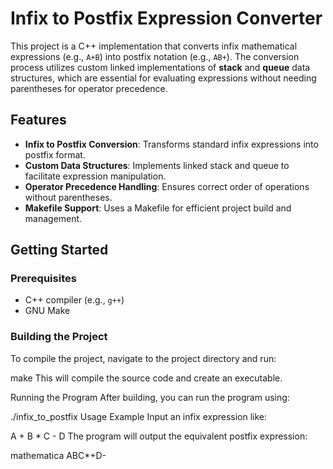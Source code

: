 # Infix to Postfix Expression Converter

This project is a C++ implementation that converts infix mathematical expressions (e.g., `A+B`) into postfix notation (e.g., `AB+`). The conversion process utilizes custom linked implementations of **stack** and **queue** data structures, which are essential for evaluating expressions without needing parentheses for operator precedence.

## Features
- **Infix to Postfix Conversion**: Transforms standard infix expressions into postfix format.
- **Custom Data Structures**: Implements linked stack and queue to facilitate expression manipulation.
- **Operator Precedence Handling**: Ensures correct order of operations without parentheses.
- **Makefile Support**: Uses a Makefile for efficient project build and management.

## Getting Started

### Prerequisites

- C++ compiler (e.g., `g++`)
- GNU Make

### Building the Project

To compile the project, navigate to the project directory and run:

make
This will compile the source code and create an executable.

Running the Program
After building, you can run the program using:

./infix_to_postfix
Usage Example
Input an infix expression like:

A + B * C - D
The program will output the equivalent postfix expression:

mathematica
ABC*+D-
